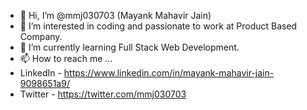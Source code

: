 - 👋 Hi, I’m @mmj030703 (Mayank Mahavir Jain)
- 👀 I’m interested in coding and passionate to work at Product Based Company.
- 🌱 I’m currently learning Full Stack Web Development.
- 📫 How to reach me ... 
- LinkedIn - https://www.linkedin.com/in/mayank-mahavir-jain-9098651a9/
- Twitter - https://twitter.com/mmj030703

<!---
mmj030703/mmj030703 is a ✨ special ✨ repository because its `README.md` (this file) appears on your GitHub profile.
You can click the Preview link to take a look at your changes.
--->
